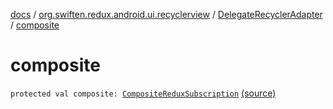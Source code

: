 [docs](../../index.md) / [org.swiften.redux.android.ui.recyclerview](../index.md) / [DelegateRecyclerAdapter](index.md) / [composite](./composite.md)

# composite

`protected val composite: `[`CompositeReduxSubscription`](../../org.swiften.redux.core/-composite-redux-subscription/index.md) [(source)](https://github.com/protoman92/KotlinRedux/tree/master/android/android-recyclerview/src/main/java/org/swiften/redux/android/ui/recyclerview/RecyclerAdapter.kt#L48)